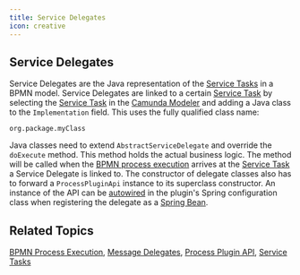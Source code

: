 ```yaml
---
title: Service Delegates
icon: creative
---
```


## Service Delegates

Service Delegates are the Java representation of the [Service Tasks](../bpmn/service-tasks.md) in a BPMN model. Service Delegates are linked to a certain [Service Task](../bpmn/service-tasks.md) by selecting the [Service Task](../bpmn/service-tasks.md) in the [Camunda Modeler](https://camunda.com/download/modeler/) and adding a Java class to the `Implementation` field. This uses the fully qualified class name:
```
org.package.myClass
```
Java classes need to extend `AbstractServiceDelegate` and override the `doExecute` method. This method holds the actual business logic. The method will be called when the [BPMN process execution](../dsf/bpmn-process-execution.md) arrives at the [Service Task](../bpmn/service-tasks.md) a Service Delegate is linked to. The constructor of delegate classes also has to forward a `ProcessPluginApi` instance to its superclass constructor. An instance of the API can be [autowired](https://docs.spring.io/spring-framework/reference/core/beans/annotation-config/autowired.html) in the plugin's Spring configuration class when registering the delegate as a [Spring Bean](https://docs.spring.io/spring-framework/reference/core/beans/introduction.html).

## Related Topics
[BPMN Process Execution](../dsf/bpmn-process-execution.md), [Message Delegates](message-delegates.md), [Process Plugin API](process-plugin-api.md), [Service Tasks](../bpmn/service-tasks.md)